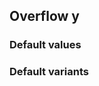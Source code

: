 ## Overflow y

<!-- <values.overflowY> -->
### Default values

<!-- </values.overflowY> -->

<!-- <variants.overflowY> -->
### Default variants

<!-- </variants.overflowY> -->
